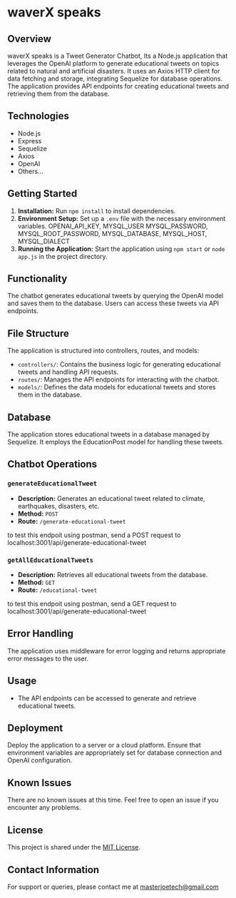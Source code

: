 # waverX speaks

## Overview

waverX speaks is a Tweet Generator Chatbot, Its a Node.js application that leverages the OpenAI platform to generate educational tweets on topics related to natural and artificial disasters. It uses an Axios HTTP client for data fetching and storage, integrating Sequelize for database operations. The application provides API endpoints for creating educational tweets and retrieving them from the database.

## Technologies

- Node.js
- Express
- Sequelize
- Axios
- OpenAI
- Others...
 
## Getting Started

1. **Installation:** Run `npm install` to install dependencies.
2. **Environment Setup:** Set up a `.env` file with the necessary environment variables.
OPENAI_API_KEY, MYSQL_USER MYSQL_PASSWORD, MYSQL_ROOT_PASSWORD, MYSQL_DATABASE, MYSQL_HOST, MYSQL_DIALECT
3. **Running the Application:** Start the application using `npm start` or `node app.js` in the project directory.

## Functionality

The chatbot generates educational tweets by querying the OpenAI model and saves them to the database. Users can access these tweets via API endpoints.

## File Structure

The application is structured into controllers, routes, and models:

- `controllers/`: Contains the business logic for generating educational tweets and handling API requests.
- `routes/`: Manages the API endpoints for interacting with the chatbot.
- `models/`: Defines the data models for educational tweets and stores them in the database.

## Database

The application stores educational tweets in a database managed by Sequelize. It employs the EducationPost model for handling these tweets.

## Chatbot Operations

### `generateEducationalTweet`

- **Description:** Generates an educational tweet related to climate, earthquakes, disasters, etc.
- **Method:** `POST`
- **Route:** `/generate-educational-tweet`

to test this endpoit using postman, send a POST request to localhost:3001/api/generate-educational-tweet
### `getAllEducationalTweets`

- **Description:** Retrieves all educational tweets from the database.
- **Method:** `GET`
- **Route:** `/educational-tweet`

to test this endpoit using postman, send a GET request to localhost:3001/api/generate-educational-tweet
## Error Handling

The application uses middleware for error logging and returns appropriate error messages to the user.

## Usage

- The API endpoints can be accessed to generate and retrieve educational tweets.

## Deployment

Deploy the application to a server or a cloud platform. Ensure that environment variables are appropriately set for database connection and OpenAI configuration.

## Known Issues

There are no known issues at this time. Feel free to open an issue if you encounter any problems.

## License

This project is shared under the [MIT License](#).

## Contact Information

For support or queries, please contact me at masterjoetech@gmail.com